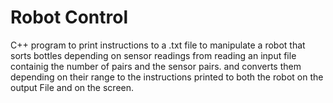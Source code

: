 Robot Control
===============

C++ program to print instructions to a .txt file to manipulate a robot that sorts bottles depending on sensor readings from reading an input file containig the number of pairs and the sensor pairs. and converts them depending on their range to the instructions printed to both the robot on the output File and on the screen.
